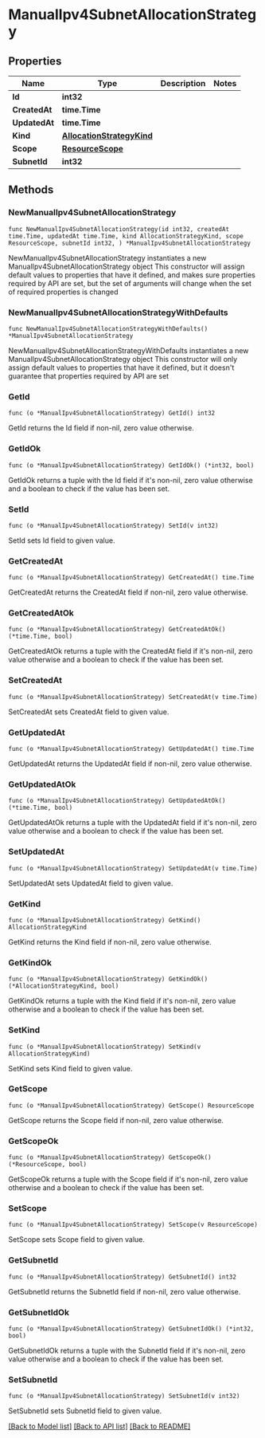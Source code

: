 # ManualIpv4SubnetAllocationStrategy

## Properties

Name | Type | Description | Notes
------------ | ------------- | ------------- | -------------
**Id** | **int32** |  | 
**CreatedAt** | **time.Time** |  | 
**UpdatedAt** | **time.Time** |  | 
**Kind** | [**AllocationStrategyKind**](AllocationStrategyKind.md) |  | 
**Scope** | [**ResourceScope**](ResourceScope.md) |  | 
**SubnetId** | **int32** |  | 

## Methods

### NewManualIpv4SubnetAllocationStrategy

`func NewManualIpv4SubnetAllocationStrategy(id int32, createdAt time.Time, updatedAt time.Time, kind AllocationStrategyKind, scope ResourceScope, subnetId int32, ) *ManualIpv4SubnetAllocationStrategy`

NewManualIpv4SubnetAllocationStrategy instantiates a new ManualIpv4SubnetAllocationStrategy object
This constructor will assign default values to properties that have it defined,
and makes sure properties required by API are set, but the set of arguments
will change when the set of required properties is changed

### NewManualIpv4SubnetAllocationStrategyWithDefaults

`func NewManualIpv4SubnetAllocationStrategyWithDefaults() *ManualIpv4SubnetAllocationStrategy`

NewManualIpv4SubnetAllocationStrategyWithDefaults instantiates a new ManualIpv4SubnetAllocationStrategy object
This constructor will only assign default values to properties that have it defined,
but it doesn't guarantee that properties required by API are set

### GetId

`func (o *ManualIpv4SubnetAllocationStrategy) GetId() int32`

GetId returns the Id field if non-nil, zero value otherwise.

### GetIdOk

`func (o *ManualIpv4SubnetAllocationStrategy) GetIdOk() (*int32, bool)`

GetIdOk returns a tuple with the Id field if it's non-nil, zero value otherwise
and a boolean to check if the value has been set.

### SetId

`func (o *ManualIpv4SubnetAllocationStrategy) SetId(v int32)`

SetId sets Id field to given value.


### GetCreatedAt

`func (o *ManualIpv4SubnetAllocationStrategy) GetCreatedAt() time.Time`

GetCreatedAt returns the CreatedAt field if non-nil, zero value otherwise.

### GetCreatedAtOk

`func (o *ManualIpv4SubnetAllocationStrategy) GetCreatedAtOk() (*time.Time, bool)`

GetCreatedAtOk returns a tuple with the CreatedAt field if it's non-nil, zero value otherwise
and a boolean to check if the value has been set.

### SetCreatedAt

`func (o *ManualIpv4SubnetAllocationStrategy) SetCreatedAt(v time.Time)`

SetCreatedAt sets CreatedAt field to given value.


### GetUpdatedAt

`func (o *ManualIpv4SubnetAllocationStrategy) GetUpdatedAt() time.Time`

GetUpdatedAt returns the UpdatedAt field if non-nil, zero value otherwise.

### GetUpdatedAtOk

`func (o *ManualIpv4SubnetAllocationStrategy) GetUpdatedAtOk() (*time.Time, bool)`

GetUpdatedAtOk returns a tuple with the UpdatedAt field if it's non-nil, zero value otherwise
and a boolean to check if the value has been set.

### SetUpdatedAt

`func (o *ManualIpv4SubnetAllocationStrategy) SetUpdatedAt(v time.Time)`

SetUpdatedAt sets UpdatedAt field to given value.


### GetKind

`func (o *ManualIpv4SubnetAllocationStrategy) GetKind() AllocationStrategyKind`

GetKind returns the Kind field if non-nil, zero value otherwise.

### GetKindOk

`func (o *ManualIpv4SubnetAllocationStrategy) GetKindOk() (*AllocationStrategyKind, bool)`

GetKindOk returns a tuple with the Kind field if it's non-nil, zero value otherwise
and a boolean to check if the value has been set.

### SetKind

`func (o *ManualIpv4SubnetAllocationStrategy) SetKind(v AllocationStrategyKind)`

SetKind sets Kind field to given value.


### GetScope

`func (o *ManualIpv4SubnetAllocationStrategy) GetScope() ResourceScope`

GetScope returns the Scope field if non-nil, zero value otherwise.

### GetScopeOk

`func (o *ManualIpv4SubnetAllocationStrategy) GetScopeOk() (*ResourceScope, bool)`

GetScopeOk returns a tuple with the Scope field if it's non-nil, zero value otherwise
and a boolean to check if the value has been set.

### SetScope

`func (o *ManualIpv4SubnetAllocationStrategy) SetScope(v ResourceScope)`

SetScope sets Scope field to given value.


### GetSubnetId

`func (o *ManualIpv4SubnetAllocationStrategy) GetSubnetId() int32`

GetSubnetId returns the SubnetId field if non-nil, zero value otherwise.

### GetSubnetIdOk

`func (o *ManualIpv4SubnetAllocationStrategy) GetSubnetIdOk() (*int32, bool)`

GetSubnetIdOk returns a tuple with the SubnetId field if it's non-nil, zero value otherwise
and a boolean to check if the value has been set.

### SetSubnetId

`func (o *ManualIpv4SubnetAllocationStrategy) SetSubnetId(v int32)`

SetSubnetId sets SubnetId field to given value.



[[Back to Model list]](../README.md#documentation-for-models) [[Back to API list]](../README.md#documentation-for-api-endpoints) [[Back to README]](../README.md)


